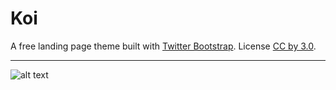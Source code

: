# Koi 

A free landing page theme built with [Twitter Bootstrap][1]. License [CC by 3.0][2].

***

![alt text][3]


  [1]: http://twitter.github.com/bootstrap/
  [2]: http://creativecommons.org/licenses/by/3.0/
  [3]: http://www.writtenform.com/img/koi.png "Screenshot"